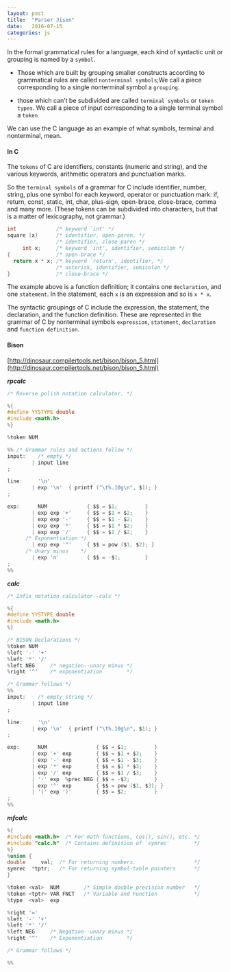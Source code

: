 ```yaml
---
layout: post
title:  "Parser Jison"
date:   2016-07-15
categories: js
---
```


In the formal grammatical rules for a language, each kind of syntactic unit or grouping is named by a `symbol`. 

* Those which are built by grouping smaller constructs according to grammatical rules are called `nonterminal symbols`;We call a piece corresponding to a single nonterminal symbol a `grouping`.

* those which can't be subdivided are called `terminal symbols` or `token types`. We call a piece of input corresponding to a single terminal symbol a `token`

We can use the C language as an example of what symbols, terminal and nonterminal, mean.

#### In C

The `tokens` of C are identifiers, constants (numeric and string), and the various keywords, arithmetic operators and punctuation marks.

So the `terminal symbols` of a grammar for C include identifier, number, string, plus one symbol for each keyword, operator or punctuation mark: if, return, const, static, int, char, plus-sign, open-brace, close-brace, comma and many more. (These tokens can be subdivided into characters, but that is a matter of lexicography, not grammar.)

```c
int             /* keyword `int' */
square (x)      /* identifier, open-paren, */
                /* identifier, close-paren */
     int x;     /* keyword `int', identifier, semicolon */
{               /* open-brace */
  return x * x; /* keyword `return', identifier, */
                /* asterisk, identifier, semicolon */
}               /* close-brace */
```

The example above is a function definition; it contains one `declaration`, and one `statement`. In the statement, each `x` is an expression and so is `x * x`.

The syntactic groupings of C include the expression, the statement, the declaration, and the function definition. These are represented in the grammar of C by nonterminal symbols `expression`, `statement`, `declaration` and `function definition`.

#### Bison
[http://dinosaur.compilertools.net/bison/bison_5.html](http://dinosaur.compilertools.net/bison/bison_5.html)

***rpcalc***

```c
/* Reverse polish notation calculator. */

%{
#define YYSTYPE double
#include <math.h>
%}

%token NUM

%% /* Grammar rules and actions follow */
input:    /* empty */
        | input line
;

line:     '\n'
        | exp '\n'  { printf ("\t%.10g\n", $1); }
;

exp:      NUM             { $$ = $1;         }
        | exp exp '+'     { $$ = $1 + $2;    }
        | exp exp '-'     { $$ = $1 - $2;    }
        | exp exp '*'     { $$ = $1 * $2;    }
        | exp exp '/'     { $$ = $1 / $2;    }
      /* Exponentiation */
        | exp exp '^'     { $$ = pow ($1, $2); }
      /* Unary minus    */
        | exp 'n'         { $$ = -$1;        }
;
%%

```

***calc***

```c
/* Infix notation calculator--calc */

%{
#define YYSTYPE double
#include <math.h>
%}

/* BISON Declarations */
%token NUM
%left '-' '+'
%left '*' '/'
%left NEG     /* negation--unary minus */
%right '^'    /* exponentiation        */

/* Grammar follows */
%%
input:    /* empty string */
        | input line
;

line:     '\n'
        | exp '\n'  { printf ("\t%.10g\n", $1); }
;

exp:      NUM                { $$ = $1;         }
        | exp '+' exp        { $$ = $1 + $3;    }
        | exp '-' exp        { $$ = $1 - $3;    }
        | exp '*' exp        { $$ = $1 * $3;    }
        | exp '/' exp        { $$ = $1 / $3;    }
        | '-' exp  %prec NEG { $$ = -$2;        }
        | exp '^' exp        { $$ = pow ($1, $3); }
        | '(' exp ')'        { $$ = $2;         }
;
%%
```






***mfcalc***

```c
%{
#include <math.h>  /* For math functions, cos(), sin(), etc. */
#include "calc.h"  /* Contains definition of `symrec'        */
%}
%union {
double     val;  /* For returning numbers.                   */
symrec  *tptr;   /* For returning symbol-table pointers      */
}

%token <val>  NUM        /* Simple double precision number   */
%token <tptr> VAR FNCT   /* Variable and Function            */
%type  <val>  exp

%right '='
%left '-' '+'
%left '*' '/'
%left NEG     /* Negation--unary minus */
%right '^'    /* Exponentiation        */

/* Grammar follows */

%%
```